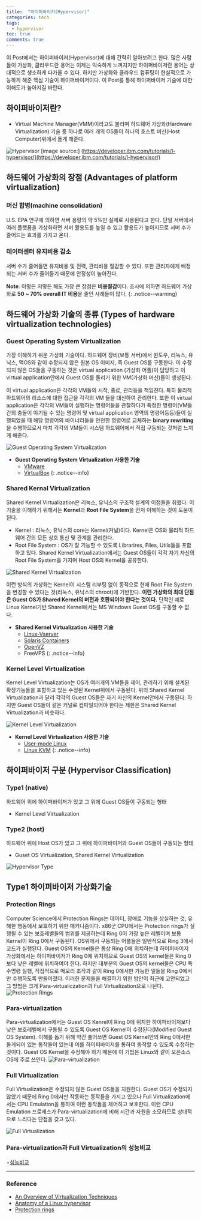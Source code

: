 ```yaml
---
title:  "하이퍼바이저(Hypervisor)"
categories: tech
tags:
  - hypervisor
toc: true
comments: true
---
```

이 Post에서는 하이퍼바이저(Hypervisor)에 대해 간략히 알아보려고 한다.
많은 사람들이 가상화, 클라우드란 용어는 이제는 익숙하게 느껴지지만
하이퍼바이저란 용어는 상대적으로 생소하게 다가올 수 있다. 하지만 가상화와
클라우드 컴퓨팅이 현실적으로 가능하게 해준 핵심 기술이 하이퍼바이저이다.
이 Post를 통해 하이퍼바이저 기술에 대한 이해도가 높아지길 바란다.

## 하이퍼바이저란?

+ Virtual Machine Manager(VMM)이라고도 불리며 하드웨어 가상화(Hardware
  Virtualization) 기술 중 하나로 여러 개의 OS들이 하나의 호스트 머신(Host
  Computer)위에서 돌게 해준다.

![Hypervisor](https://www.dropbox.com/s/qgchb6vpqt016jn/hypervisor.jpeg?raw=1)
[image source:] (https://developer.ibm.com/tutorials/l-hypervisor/](https://developer.ibm.com/tutorials/l-hypervisor/)

## 하드웨어 가상화의 장점 (Advantages of platform virtualization)

### 머신 합병(machine consolidation)

U.S. EPA 연구에 의하면 서버 용량의 약 5%만 실제로 사용된다고 한다. 단일
서버에서 여러 플랫폼을 가상화하면 서버 활용도를 높일 수 있고 활용도가
높아지므로 서버 수가 줄어드는 효과를 가지고 온다.

### 데이터센터 유지비용 감소
서버 수가 줄어들면 유지비용 및 전력, 관리비용 절감할 수 있다. 또한 관리자에게
배정되는 서버 수가 줄어들기 때문에 안정성이 높아진다.

**Note**: 이렇든 저렇든 해도 가장 큰 장점은 **비용절감**이다. 조사에 의하면 하드웨어 가상화로
**50 ~ 70% overall IT 비용**을 줄인 사례들이 많다.
{: .notice--warning}


## 하드웨어 가상화 기술의 종류 (Types of hardware virtualization technologies)

### Guest Operating System Virtualization

가장 이해하기 쉬운 가상화 기술이다. 하드웨어 장비(보통 서버)에서 윈도우, 리눅스, 유닉스, 맥OS와 같이 수정되지 않은 원본 OS 이미지, 즉 Guest OS를 구동한다. 이 수정되지 않은 OS들을 구동하는 것은 virtual application (가상화 어플)이 담당하고 이 virtual application안에서 Guest OS를 돌리기 위한 VM(가상화 머신)들이 생성된다.

이 virtual application은 각각의 VM들의 시작, 종료, 관리등을 책임진다. 특히
물리적 하드웨어의 리소스에 대한 접근을 각각의 VM 들을 대신하여 관리한다.
또한 이 virtual application은 각각의 VM들이
실행하는 명령어들을 관찰하다가 특정한 명령어(VM들간의 충돌이 야기될 수 있는
명령어 및 virtual application 영역의 명령어등등)들이 실행되었을 때 해당
명령어의 바이너리들을 안전한 명령어로 교체하는 **binary rewriting**을
수행하므로서 마치 각각의 VM들이 시스템 하드웨어에서 직접 구동되는 것처럼 느끼게
해준다.

![Guest Operating System
Virtualization](https://www.dropbox.com/s/jlzegmqs10h5d88/guest_os.jpeg?raw=1)

+ **Guest Operating System Virtualization 사용한 기술**
  + [VMware](https://www.vmware.com/kr.html)
  + [VirtualBox](https://www.virtualbox.org/)
{: .notice--info}

### Shared Kernal Virtualization

Shared Kernel Virtualization은 리눅스, 유닉스의 구조적 설계의 이점들을 취했다.
이 기술을 이해하기 위해서는 **Kernel**과 **Root File System**을 먼저 이해하는 것이
도움이 된다.

+ Kernel : 리눅스, 유닉스의 core는 Kernel(커널)이다. Kernel은 OS와 물리적
  하드웨어 간의 모든 상호 통신 및 관계를 관리한다.
+ Root File System : OS가 잘 기능할 수 있도록 Librarires, Files, Utils들을
  포함하고 있다.
Shared Kernel Virtualization에서는 Guest OS들이 각각 자기 자신의 Root File
System을 가지며 Host OS의 Kernel을 공유한다.

![Shared Kernel
Virtualization](https://www.dropbox.com/s/mwddff2hlbzmirh/shared_kernel.jpeg?raw=1)

이런 방식의 가상화는 Kernel이 시스템 리부팅 없이 동적으로 현재 Root File
System을 변경할 수 있다는 것(리눅스, 유닉스의 chroot)에 기반한다. **이런 가상화의
최대 단점은 Guest OS가 Shared Kernel의 버전과 호환되어야 한다는 것이다.** 단적인
예로 Linux Kernel기반 Shared Kernel에서는 MS Windows Guest OS를 구동할 수 없다.

+ **Shared Kernel Virtualization 사용한 기술**
  + [Linux-Vserver](http://www.linux-vserver.org/Welcome_to_Linux-VServer.org)
  + [Solaris Containers](http://www.oracle.com/technetwork/server-storage/solaris/containers-169727.html)
  + [OpenVZ](https://openvz.org/)
  + FreeVPS
{: .notice--info}

### Kernel Level Virtualization

Kernel Level Virtualization는 OS가 여러개의 VM들을 제어, 관리하기 위해
설계된 확장기능들을 포함하고 있는 수정된 Kernel위에서 구동된다. 위의 Shared
Kernel Virtualization과 달리 각각의 Guest OS들은 자기 자신의 Kernel안에서
구동된다. 하지만 Guest OS들이 같은 커널로 컴파일되어야 한다는 제한은 Shared
Kernel Virtualization과 비슷하다.

![Kernel Level
Virtualization](https://www.dropbox.com/s/y3dh6o30kjsvv0p/kernel_level.jpg?raw=1)

+ **Kernel Level Virtualization 사용한 기술**
  + [User-mode Linux](http://user-mode-linux.sourceforge.net/)
  + [Linux KVM](https://www.linux-kvm.org/page/Main_Page)
{: .notice--info}

## 하이퍼바이저 구분 (Hypervisor Classification)

### Type1 (native)

하드웨어 위에 하이퍼바이저가 있고 그 위에 Guest OS들이 구동되는 형태

+ Kernel Level Virtualization

### Type2 (host)

하드웨어 위에 Host OS가 있고 그 위에 하이퍼바이저와 Guest OS들이 구동되는 형태

+ Guset OS Virtualization, Shared Kernel Virtualization

![Hypervisor Type](https://www.dropbox.com/s/81o9mskew68y6ms/hypervisor_type.jpeg?raw=1)

## Type1 하이퍼바이저 가상화기술

### Protection Rings

Computer Science에서 Protection Rings는 데이터, 장애로 기능을 상실하는 것,
유해한 행동에서 보호하기 위한 매커니즘이다. x86군 CPU에서는 Protection rings가
실행될 수 있는 보호레벨들의 범위를 제공하는데 Ring 0이 가장 높은 레벨이며 보통
Kernel이 Ring 0에서 구동된다. OS위에서 구동되는 어플들은 일반적으로 Ring 3에서
코드가 실행된다. Guest OS의 Kernel들은 통상 Ring 0에 위치하는데 하이퍼바이저
가상화에서는 하이퍼바이저가 Ring 0에 위치하므로 Guest OS의 kernel들은 Ring
0보다 낮은 레벨에 위치하여야 한다. 하지만 대부분의 Guest OS의 kernel들은 CPU
특수명령 실행, 직접적으로 메모리 조작과 같이 Ring 0에서만 가능한 일들을
Ring 0에서만 수행하도록 만들어졌다. 이러한 문제들을 해결하기 위한 방안이 최근에
고안되었고 그 방법은 크게 Para-virtualiczation과 Full Virtualization으로
나뉜다.
![Protection
Rings](https://www.dropbox.com/s/5v6v4ozq6zgz4d6/x86_rings.png?raw=1)

### Para-virtualization

Para-virtualization에서는 Guest OS Kenrel이 Ring 0에 위치한 하이퍼바이저보다
낮은 보호레벨에서 구동될 수 있도록 Guest OS Kernel이 수정된다(Modified Guest
OS System). 이해를 돕기 위해 약간 풀어쓰면 Guest OS Kernel안의 Ring 0에서만
돌게되어 있는 동작들이 있는데 이를 하이퍼바이저를 통하여 동작할 수 있도록
수정하는 것이다. Guest OS Kernel을 수정해야 하기 때문에 이 기법은 Linux와 같이
오픈소스 OS에 주로 쓰인다.
![Para-virtualization](https://www.dropbox.com/s/m0u28rwvsph36b6/para_virtualization.jpeg?raw=1)

### Full Virtualization

Full Virtualization은 수정되지 않은 Guest OS들을 지원한다. Guest OS가 수정되지
않았기 때문에 Ring 0에서만 작동하는 동작들을 가지고 있으나 Full
Virtualization에서는 CPU Emulation을 통하여 이런 동작들을 제어하고 보호한다.
이런 CPU Emulation 프로세스가 Para-virtualization에 비해 시간과 자원을
소모하므로 상대적으로 느리다는 단점을 갖고 있다.

![Full
Virtualization](https://www.dropbox.com/s/5hgwq081eiohe3v/full_virtualization.jpeg?raw=1)

### Para-virtualization과 Full Virtualization의 성능비교

  +[성능비교](
  http://shortrecipes.blogspot.kr/2009/03/xen-performance-of-full-virtualization.html
  )

---

### Reference

+ [An Overview of Virtualization Techniques](http://www.virtuatopia.com/index.php/An_Overview_of_Virtualization_Techniques)
+ [Anatomy of a Linux hypervisor](http://www.ibm.com/developerworks/linux/library/l-hypervisor/)
+ [Protection rings](https://en.wikipedia.org/wiki/Protection_ring)
